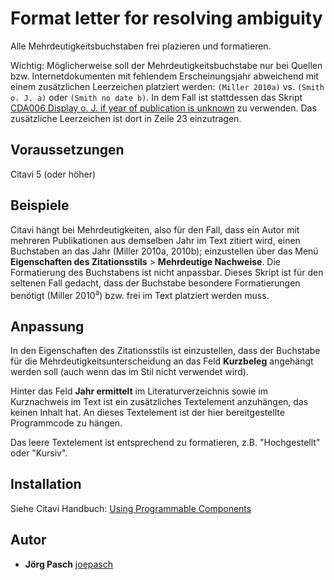 # Format letter for resolving ambiguity
Alle Mehrdeutigkeitsbuchstaben frei plazieren und formatieren.

Wichtig: Möglicherweise soll der Mehrdeutigkeitsbuchstabe nur bei Quellen bzw. Internetdokumenten mit fehlendem Erscheinungsjahr abweichend mit einem zusätzlichen Leerzeichen platziert werden: `(Miller 2010a)` vs. `(Smith o. J. a)` oder `(Smith no date b)`. In dem Fall ist stattdessen das Skript [CDA006 Display o. J. if year of publication is unknown](https://github.com/Citavi/C6-Citation-Style-Scripts/tree/master/Components/CDA%20Date/CDA006%20Display%20o.%20J.%20if%20year%20of%20publication%20is%20unknown) zu verwenden. Das zusätzliche Leerzeichen ist dort in Zeile 23 einzutragen.

## Voraussetzungen
Citavi 5 (oder höher)

## Beispiele
Citavi hängt bei Mehrdeutigkeiten, also für den Fall, dass ein Autor mit mehreren Publikationen aus demselben Jahr im Text zitiert wird, einen Buchstaben an das Jahr (Miller 2010a, 2010b); einzustellen über das Menü **Eigenschaften des Zitationsstils** > **Mehrdeutige Nachweise**. Die Formatierung des Buchstabens ist nicht anpassbar.
Dieses Skript ist für den seltenen Fall gedacht, dass der Buchstabe besondere Formatierungen benötigt (Miller 2010<sup>a</sup>) bzw. frei im Text platziert werden muss.

## Anpassung
In den Eigenschaften des Zitationsstils ist einzustellen, dass der Buchstabe für die Mehrdeutigkeitsunterscheidung an das Feld **Kurzbeleg** angehängt werden soll (auch wenn das im Stil nicht verwendet wird). 

Hinter das Feld **Jahr ermittelt** im Literaturverzeichnis sowie im Kurznachweis im Text ist ein zusätzliches Textelement anzuhängen, das keinen Inhalt hat. An dieses Textelement ist der hier bereitgestellte Programmcode zu hängen.

Das leere Textelement ist entsprechend zu formatieren, z.B. "Hochgestellt" oder "Kursiv".

## Installation
Siehe Citavi Handbuch: [Using Programmable Components](https://www.citavi.com/programmable_components)

## Autor

* **Jörg Pasch** [joepasch](https://github.com/joepasch)
